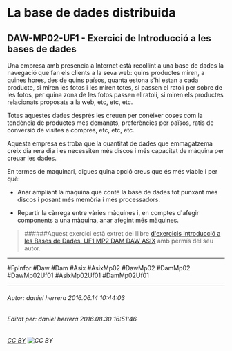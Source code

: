 # La base de dades distribuida
## DAW-MP02-UF1 - Exercici de Introducció a les bases de dades
Una empresa amb presencia a Internet està recollint a una base de dades la navegació que fan els clients a la seva web: quins productes miren, a quines hores, des de quins països, quanta estona s'hi estan a cada producte, si miren les fotos i les miren totes, si passen el ratolí per sobre de les fotos, per quina zona de les fotos passen el ratolí, si miren els productes relacionats proposats a la web, etc, etc, etc.

Totes aquestes dades després les creuen per conèixer coses com la tendència de productes més demanats, preferències per països, ratis de conversió de visites a compres, etc, etc, etc.

Aquesta empresa es troba que la quantitat de dades que emmagatzema creix dia rera dia i es necessiten més discos i més capacitat de màquina per creuar les dades.

En termes de maquinari, digues quina opció creus que és més viable i per què:

* Anar ampliant la màquina que conté la base de dades tot punxant més discos i posant més memòria i més processadors.

* Repartir la càrrega entre vàries màquines i, en comptes d'afegir components a una màquina, anar afegint més màquines.


>
>######Aquest exercici està extret del llibre [d'exercicis Introducció a les Bases de Dades. UF1 MP2 DAM DAW ASIX](https://www.amazon.es/Introducci%C3%B3-Bases-Dades-asix-MP02-UF1/dp/153735096X) amb permís del seu autor.
>



---

#FpInfor #Daw #Dam #Asix #AsixMp02 #DawMp02 #DamMp02 #DawMp02Uf01 #AsixMp02Uf01 #DamMp02Uf01

---

###### Autor: daniel herrera 2016.06.14 10:44:03
###### Editat per: daniel herrera 2016.08.30 16:51:46
###### [CC BY](https://creativecommons.org/licenses/by/4.0/) ![CC BY](https://licensebuttons.net/l/by/3.0/80x15.png)
